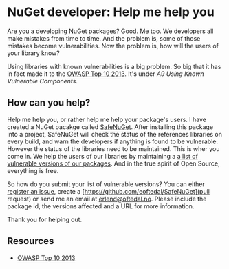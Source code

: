 NuGet developer: Help me help you
=================================

Are you a developing NuGet packages? Good. Me too. We developers all make mistakes from time to time. And the problem is, some of those mistakes become vulnerabilities. Now the problem is, how will the users of your library know?  

Using libraries with known vulnerabilities is a big problem. So big that it has in fact made it to the [OWASP Top 10 2013](https://www.owasp.org/index.php/Top_10#OWASP_Top_10_for_2013). It's under *A9 Using Known Vulnerable Components*.

How can you help?
-----------------
Help me help you, or rather help me help your package's users. I have created a NuGet pacakge called [SafeNuGet](https://github.com/eoftedal/SafeNuGet). After installing this package into a project, SafeNuGet will check the status of the references libraries on every build, and warn the developers if anything is found to be vulnerable. However the status of the libraries need to be maintained. This is wher you come in. We help the users of our libraries by maintaining a [a list of vulnerable versions of our packages](https://github.com/eoftedal/SafeNuGet/blob/master/feed/unsafepackages.xml). And in the true spirit of Open Source, everything is free.

So how do you submit your list of vulnerable versions? You can either [register an issue](https://github.com/eoftedal/SafeNuGet/issues), create a [https://github.com/eoftedal/SafeNuGet](pull request) or send me an email at [erlend@oftedal.no](mailto:erlend@oftedal.no). Please include the package id, the versions affected and a URL for more information.

Thank you for helping out.


Resources
---------

* [OWASP Top 10 2013](https://www.owasp.org/index.php/Top_10#OWASP_Top_10_for_2013)

